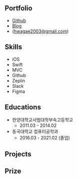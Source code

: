 ## Portfolio
- [Github](https://github.com/seonyoung169)
- [Blog](https://velog.io/@nnnyeong)
- <Eamil>(hwagae2003@gmail.com)

## Skills
- iOS
- Swift
- MVC
- Github
- Zeplin
- Slack
- Figma

## Educations
- 한양대학교사범대학부속고등학교 
  - 2011.03 - 2014.02
- 동국대학교 컴퓨터공학과 
  - 2016.03 - 2021.02 (졸업)

## Projects

## Prize
